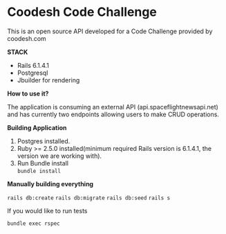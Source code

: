 # Coodesh Code Challenge

This is an open source API developed for a Code Challenge provided by coodesh.com

**STACK**

- Rails 6.1.4.1
- Postgresql
- Jbuilder for rendering

**How to use it?**

The application is consuming an external API (api.spaceflightnewsapi.net) and has currently two endpoints allowing users to make CRUD operations.

**Building Application**

1. Postgres installed.
2. Ruby >= 2.5.0 installed(minimum required Rails version is 6.1.4.1, the version we are working with).
3. Run Bundle install <br/>
 ```bundle install```

 **Manually building everything**

```rails db:create```
```rails db:migrate```
```rails db:seed```
```rails s```

If you would like to run tests

```bundle exec rspec```





